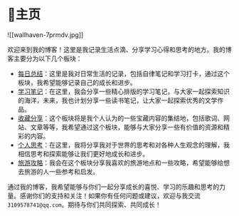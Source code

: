 # 🏡主页

![[wallhaven-7prmdv.jpg]]

欢迎来到我的博客！这里是我记录生活点滴、分享学习心得和思考的地方。我的博客主要分为以下几个板块：

- [每日总结](%E6%AF%8F%E6%97%A5%E6%80%BB%E7%BB%93.md)：这里是我对日常生活的记录，包括自律笔记和学习打卡，通过这个板块，我希望能够记录自己的成长和进步。
- [学习笔记](%E5%AD%A6%E4%B9%A0%E7%AC%94%E8%AE%B0.md)：在这里，我会分享一些精心排版的学习笔记，与大家一起探索知识的海洋，未来，我也计划分享一些读书笔记，让大家一起探索优秀的文学作品。
- [收藏分享](%E6%94%B6%E8%97%8F%E5%88%86%E4%BA%AB.md)：这个板块将是我个人认为的一些宝藏内容的集结地，包括歌词、网站、文章等等，我希望通过这个板块，能够与大家分享一些有价值的资源和精彩的内容。
- [个人思考](%E4%B8%AA%E4%BA%BA%E6%80%9D%E8%80%83.md)：在这里，我将分享我对于世界的思考和对各种人生观念的理解，我相信思考和探索能够让我们更好地成长和进步。
- [旅游攻略](%E6%97%85%E6%B8%B8%E6%94%BB%E7%95%A5.md)：我会在这个板块分享我喜欢的旅游地点和一些攻略，希望能够给想去旅游的人一些参考和启发。

通过我的博客，我希望能够与你们一起分享成长的喜悦、学习的乐趣和思考的力量。感谢你们的支持和关注！如果你有任何问题或建议，欢迎与我交流 `3109578741@qq.com`。期待与你们共同探索、共同成长！